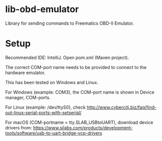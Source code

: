 # lib-obd-emulator
Library for sending commands to Freematics OBD-II Emulator.

# Setup
Recommended IDE: IntelliJ. Open pom.xml (Maven project).

The correct COM-port name needs to be provided to connect to the hardware emulator.

This has been tested on Windows and Linux.

For Windows (example: COM3), the COM-port name is shown in Device manager, COM-ports.

For Linux (example: /dev/ttyS0), check http://www.cyberciti.biz/faq/find-out-linux-serial-ports-with-setserial/

For macOS (COM-portname = tty.SLAB_USBtoUART), download device drivers from: https://www.silabs.com/products/development-tools/software/usb-to-uart-bridge-vcp-drivers
